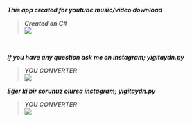 ***This app created for youtube music/video download*** </br>

> ***Created on C#*** </br> 
![](https://giffiles.alphacoders.com/143/143522.gif) </br>
</br>


***If you have any question ask me on instagram; yigitaydn.py*** </br>
> ***YOU CONVERTER*** </br> 
![](https://i.hizliresim.com/l932gv.png) </br>

***Eğer ki bir sorunuz olursa instagram; yigitaydn.py***</br>
> ***YOU CONVERTER*** </br> 
![](https://i.hizliresim.com/l932gv.png) </br>
